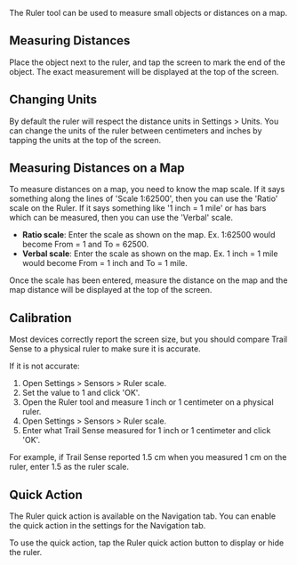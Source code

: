 The Ruler tool can be used to measure small objects or distances on a map.

## Measuring Distances
Place the object next to the ruler, and tap the screen to mark the end of the object. The exact measurement will be displayed at the top of the screen.

## Changing Units
By default the ruler will respect the distance units in Settings > Units. You can change the units of the ruler between centimeters and inches by tapping the units at the top of the screen.

## Measuring Distances on a Map
To measure distances on a map, you need to know the map scale. If it says something along the lines of 'Scale 1:62500', then you can use the 'Ratio' scale on the Ruler. If it says something like '1 inch = 1 mile' or has bars which can be measured, then you can use the 'Verbal' scale.

- **Ratio scale**: Enter the scale as shown on the map. Ex. 1:62500 would become From = 1 and To = 62500.
- **Verbal scale**: Enter the scale as shown on the map. Ex. 1 inch = 1 mile would become From = 1 inch and To = 1 mile.

Once the scale has been entered, measure the distance on the map and the map distance will be displayed at the top of the screen.

## Calibration
Most devices correctly report the screen size, but you should compare Trail Sense to a physical ruler to make sure it is accurate.

If it is not accurate:

1. Open Settings > Sensors > Ruler scale.
2. Set the value to 1 and click 'OK'.
3. Open the Ruler tool and measure 1 inch or 1 centimeter on a physical ruler.
4. Open Settings > Sensors > Ruler scale.
5. Enter what Trail Sense measured for 1 inch or 1 centimeter and click 'OK'.

For example, if Trail Sense reported 1.5 cm when you measured 1 cm on the ruler, enter 1.5 as the ruler scale.

## Quick Action
The Ruler quick action is available on the Navigation tab. You can enable the quick action in the settings for the Navigation tab.

To use the quick action, tap the Ruler quick action button to display or hide the ruler.